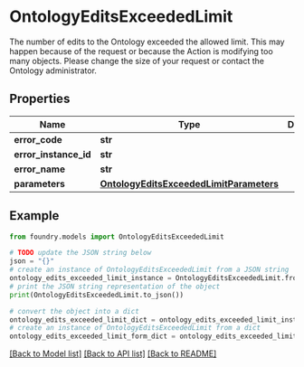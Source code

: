 # OntologyEditsExceededLimit

The number of edits to the Ontology exceeded the allowed limit. This may happen because of the request or because the Action is modifying too many objects. Please change the size of your request or contact the Ontology administrator.

## Properties

Name | Type | Description | Notes
------------ | ------------- | ------------- | -------------
**error_code** | **str** |  |
**error_instance_id** | **str** |  | \[optional\]
**error_name** | **str** |  |
**parameters** | [**OntologyEditsExceededLimitParameters**](OntologyEditsExceededLimitParameters.md) |  |

## Example

```python
from foundry.models import OntologyEditsExceededLimit

# TODO update the JSON string below
json = "{}"
# create an instance of OntologyEditsExceededLimit from a JSON string
ontology_edits_exceeded_limit_instance = OntologyEditsExceededLimit.from_json(json)
# print the JSON string representation of the object
print(OntologyEditsExceededLimit.to_json())

# convert the object into a dict
ontology_edits_exceeded_limit_dict = ontology_edits_exceeded_limit_instance.to_dict()
# create an instance of OntologyEditsExceededLimit from a dict
ontology_edits_exceeded_limit_form_dict = ontology_edits_exceeded_limit.from_dict(ontology_edits_exceeded_limit_dict)
```

[\[Back to Model list\]](../README.md#documentation-for-models) [\[Back to API list\]](../README.md#documentation-for-api-endpoints) [\[Back to README\]](../README.md)
